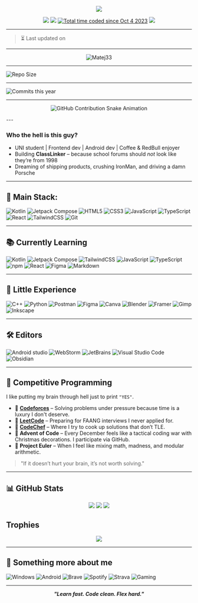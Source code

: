 <!-- Wavy Banner -->
<p align="center">
  <img src="https://capsule-render.vercel.app/api?type=waving&height=250&text=Matej%20-%20Student.%20Dev.%20Thinker.&fontAlign=38&fontSize=45&color=gradient&animation=twinkling" />
</p>

<!-- Social Links -->
<p align="center">
  <a href="https://github.com/Matej33"><img src="https://img.shields.io/github/followers/Matej33?label=Follow&style=social" /></a>
  <a href="https://linkedin.com/in/matej-p%C3%BA%C4%8Dik-26b2552b8"><img src="https://img.shields.io/badge/-LinkedIn-blue?&logo=linkedin" /></a>
  <a href="https://wakatime.com/@018af94f-703a-4858-82ed-a4114f104f0d"><img src="https://wakatime.com/badge/user/018af94f-703a-4858-82ed-a4114f104f0d.svg" alt="Total time coded since Oct 4 2023" /></a>
  <a href="https://wonderful.dev/Matej33"><img src="https://img.shields.io/badge/-wonderful.dev-black?" /></a>
</p>

---

> ⏳ Last updated on <!--LAST_UPDATED--> <!--END-->

---

<p align="center">
  <img src="https://komarev.com/ghpvc/?username=Matej33&label=Profile%20views&color=0e75b6&style=flat" alt="Matej33" />
</p>

---

![Repo Size](https://img.shields.io/github/repo-size/Matej33/ClassLinker?style=for-the-badge)

---

![Commits this year](https://img.shields.io/github/commit-activity/y/Matej33/Matej33?style=for-the-badge)

---

<p align="center">
  <img src="https://raw.githubusercontent.com/Matej33/Matej33/output/github-contribution-grid-snake.svg" alt="GitHub Contribution Snake Animation" />
</p>
---

### Who the hell is this guy?

- UNI student | Frontend dev | Android dev | Coffee & RedBull enjoyer
- Building **ClassLinker** – because school forums should *not* look like they’re from 1998
- Dreaming of shipping products, crushing IronMan, and driving a damn Porsche

---

## 🚀 Main Stack:

![Kotlin](https://img.shields.io/badge/-Kotlin-7F52FF?style=for-the-badge&logo=kotlin&logoColor=white)
![Jetpack Compose](https://img.shields.io/badge/Jetpack%20Compose-4285F4?logo=jetpackcompose&logoColor=fff&style=for-the-badge)
![HTML5](https://img.shields.io/badge/-HTML5-E34F26?style=for-the-badge&logo=html5&logoColor=white)
![CSS3](https://img.shields.io/badge/-CSS3-1572B6?style=for-the-badge&logo=css3&logoColor=white)
![JavaScript](https://img.shields.io/badge/-JavaScript-F7DF1E?style=for-the-badge&logo=javascript&logoColor=black)
![TypeScript](https://img.shields.io/badge/-TypeScript-3178C6?style=for-the-badge&logo=typescript&logoColor=white)
![React](https://img.shields.io/badge/-React-20232A?style=for-the-badge&logo=react)
![TailwindCSS](https://img.shields.io/badge/tailwindcss-0F172A?style=for-the-badge&logo=tailwindcss)
![Git](https://img.shields.io/badge/-Git-F05032?style=for-the-badge&logo=git&logoColor=white)

---

## 📚 Currently Learning

![Kotlin](https://img.shields.io/badge/-Kotlin-7F52FF?style=for-the-badge&logo=kotlin&logoColor=white)
![Jetpack Compose](https://img.shields.io/badge/Jetpack%20Compose-4285F4?logo=jetpackcompose&logoColor=fff&style=for-the-badge)
![TailwindCSS](https://img.shields.io/badge/tailwindcss-0F172A?style=for-the-badge&logo=tailwindcss)
![JavaScript](https://img.shields.io/badge/-JavaScript-F7DF1E?style=for-the-badge&logo=javascript&logoColor=black)
![TypeScript](https://img.shields.io/badge/-TypeScript-3178C6?style=for-the-badge&logo=typescript&logoColor=white)
![npm](https://img.shields.io/badge/-npm-CB3837?style=for-the-badge&logo=npm)
![React](https://img.shields.io/badge/-React-20232A?style=for-the-badge&logo=react)
![Figma](https://img.shields.io/badge/-Figma-F24E1E?style=for-the-badge&logo=figma&logoColor=white)
![Markdown](https://img.shields.io/badge/Markdown-%23000000.svg?style=for-the-badge&logo=markdown&logoColor=white)

---

## 🧪 Little Experience

![C++](https://img.shields.io/badge/C++-%2300599C.svg?style=for-the-badge&logo=c%2B%2B&logoColor=white)
![Python](https://img.shields.io/badge/-Python-3776AB?style=for-the-badge&logo=python&logoColor=white)
![Postman](https://img.shields.io/badge/-Postman-FF6C37?style=for-the-badge&logo=postman&logoColor=white)
![Figma](https://img.shields.io/badge/-Figma-F24E1E?style=for-the-badge&logo=figma&logoColor=white)
![Canva](https://img.shields.io/badge/Canva-%2300C4CC.svg?&style=for-the-badge&logo=Canva&logoColor=white)
![Blender](https://img.shields.io/badge/Blender-%23F5792A.svg?style=for-the-badge&logo=blender&logoColor=white)
![Framer](https://img.shields.io/badge/Framer-05F?style=for-the-badge&logo=framer&logoColor=fff)
![Gimp](https://img.shields.io/badge/Gimp-5C5543?style=for-the-badge&logo=gimp&logoColor=white)
![Inkscape](https://img.shields.io/badge/Inkscape-000000?style=for-the-badge&logo=Inkscape&logoColor=white)

---

## 🛠️ Editors

![Android studio](https://img.shields.io/badge/Android%20Studio-3DDC84?style=for-the-badge&logo=android-studio&logoColor=white)
![WebStorm](https://img.shields.io/badge/WebStorm-000?style=for-the-badge&logo=webstorm&logoColor=fff)
![JetBrains](https://img.shields.io/badge/JetBrains-000000?style=for-the-badge&logo=JetBrains&logoColor=FFFFFF)
![Visual Studio Code](https://custom-icon-badges.demolab.com/badge/Visual%20Studio%20Code-0078d7.svg?style=for-the-badge&logo=vsc&logoColor=white)
![Obsidian](https://img.shields.io/badge/Obsidian-%23483699.svg?style=for-the-badge&logo=obsidian&logoColor=white)

---

## 🧠 Competitive Programming

I like putting my brain through hell just to print `"YES"`.

- 🧨 **[Codeforces](https://codeforces.com/profile/mattho)** – Solving problems under pressure because time is a luxury I don't deserve.  
- 🧩 **[LeetCode](https://leetcode.com/u/mato3/)** – Preparing for FAANG interviews I never applied for.  
- 🍛 **[CodeChef](https://www.codechef.com/users/mato3)** – Where I try to cook up solutions that don’t TLE.  
- 🎄 **Advent of Code** – Every December feels like a tactical coding war with Christmas decorations. I participate via GitHub.  
- 🔢 **Project Euler** – When I feel like mixing math, madness, and modular arithmetic.  

> "If it doesn’t hurt your brain, it’s not worth solving."

---

## 📊 GitHub Stats

<p align="center">
  <img src="https://github-readme-stats.vercel.app/api?username=Matej33&show_icons=true&theme=radical&hide_border=true" />
  <img src="https://streak-stats.demolab.com?user=Matej33&theme=radical&hide_border=true" />
  <img src="https://github-readme-stats.vercel.app/api/top-langs/?username=Matej33&layout=compact&theme=radical&hide_border=true" />
</p>

## Trophies

<p align="center">
  <img src="https://github-profile-trophy.vercel.app/?username=Matej33&theme=radical&no-frame=true&row=1" />
</p>

---

## 👀 Something more about me

![Windows](https://img.shields.io/badge/Windows-0078D6?logo=windows&logoColor=fff&style=for-the-badge)
![Android](https://img.shields.io/badge/Android-3DDC84?style=for-the-badge&logo=Android&logoColor=white)
![Brave](https://img.shields.io/badge/Brave-FB542B?logo=brave&logoColor=fff&style=for-the-badge)
![Spotify](https://img.shields.io/badge/Spotify-1DB954?logo=spotify&logoColor=fff&style=for-the-badge)
![Strava](https://img.shields.io/badge/Strava-FC4C02?logo=strava&logoColor=fff&style=for-the-badge)
![Gaming](https://img.shields.io/badge/Gaming-9146FF?logo=steam&logoColor=fff&style=for-the-badge)
<!--
![Red Bull](https://img.shields.io/badge/Red%20Bull-DB0A40?logo=redbull&logoColor=fff&style=for-the-badge)
![Triathlon](https://img.shields.io/badge/Triathlon-F15A24?logo=runkeeper&logoColor=fff&style=for-the-badge)
![Remote Work](https://img.shields.io/badge/Remote%20Work-2E8B57?logo=nomad&logoColor=fff&style=for-the-badge)
-->

---

<p align="center"> <b><i>"Learn fast. Code clean. Flex hard."</i></b> </p>
